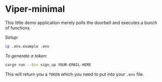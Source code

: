 # Viper-minimal

This little demo application merely polls the doorbell and executes a bunch of functions.

*Setup:*

```bash
cp .env.example .env
```

*To generate a token:*


```bash
cargo run --bin sign_up YOUR-EMAIL-HERE
```

This will return you a `TOKEN` which you need to put into your `.env` file.
